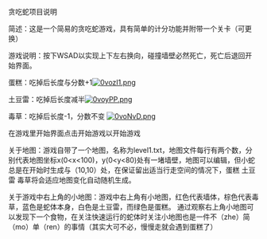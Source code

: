 贪吃蛇项目说明


简述：这是一个简易的贪吃蛇游戏，具有简单的计分功能并附带一个关卡（可更换）


游戏说明：按下WSAD以实现上下左右换向，碰撞墙壁必然死亡，死亡后退回开始界面。

蛋糕：吃掉后长度与分数+1[![0vozI1.png](https://s1.ax1x.com/2020/10/19/0vozI1.png)](https://imgchr.com/i/0vozI1)

土豆雷：吃掉后长度减半[![0voyPP.png](https://s1.ax1x.com/2020/10/19/0voyPP.png)](https://imgchr.com/i/0voyPP)

毒草：吃掉后长度-1，分数不变 [![0voNvD.png](https://s1.ax1x.com/2020/10/19/0voNvD.png)](https://imgchr.com/i/0voNvD)

在游戏里开始界面点击开始游戏以开始游戏

关于地图：游戏自带了一个地图，名称为level1.txt，地图文件每行有两个数，分别代表地图坐标x(0<x<100)，y(0<y<80)处有一堵墙壁，地图可以编辑，但小蛇总是在开始时生成与（10,10）处，在保证留出适当行走空间的情况下，蛋糕 土豆雷 毒草将会适应地图变化自动随机生成。

关于游戏中右上角的小地图：游戏中右上角有小地图，红色代表墙体，棕色代表毒草，蓝色是蛇体本身，白色是土豆雷，而绿色是蛋糕。
通过观察右上角小地图可以发现下一个食物，在关注快速运行的蛇体时关注小地图也是一件不（zhe）简（mo）单（ren）的事情（其实大可不必，慢慢走就会遇到蛋糕了）
